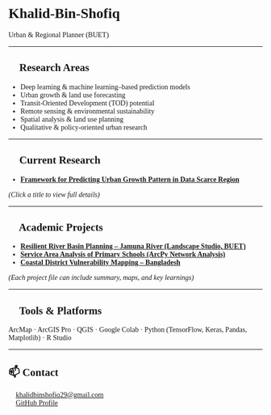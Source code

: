 <div style="font-family: Georgia, 'Times New Roman', Times, serif;">

# Khalid-Bin-Shofiq  

Urban & Regional Planner (BUET) 

---

## 🎯 Research Areas
- Deep learning & machine learning–based prediction models  
- Urban growth & land use forecasting  
- Transit-Oriented Development (TOD) potential  
- Remote sensing & environmental sustainability  
- Spatial analysis & land use planning  
- Qualitative & policy-oriented urban research  

---

## 📂 Current Research
- [**Framework for Predicting Urban Growth Pattern in Data Scarce Region**](research/LULC_Prediction.md)  

*(Click a title to view full details)*  

---

## 📘 Academic Projects
- [**Resilient River Basin Planning – Jamuna River (Landscape Studio, BUET)**](projects/Jamuna_River_Planning.md)  
- [**Service Area Analysis of Primary Schools (ArcPy Network Analysis)**](projects/School_Accessibility.md)  
- [**Coastal District Vulnerability Mapping – Bangladesh**](projects/Coastal_Vulnerability.md)  

*(Each project file can include summary, maps, and key learnings)*  

---

## 🔧 Tools & Platforms
ArcMap · ArcGIS Pro · QGIS · Google Colab · Python (TensorFlow, Keras, Pandas, Matplotlib) · R Studio  

---

## 📫 Contact
📧 khalidbinshofiq29@gmail.com  
🔗 [GitHub Profile](https://github.com/khalidbinshofiq)  

</div>

